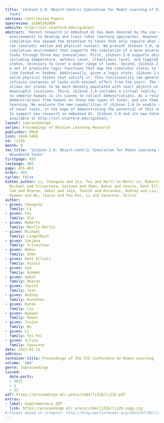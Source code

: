 ```yaml
---
title: 'iGibson 2.0: Object-Centric Simulation for Robot Learning of Everyday Household
  Tasks'
section: Contributed Papers
openreview: 2uGN5jNJROR
website: http://svl.stanford.edu/igibson/
abstract: 'Recent research in embodied AI has been boosted by the use of simulation
  environments to develop and train robot learning approaches. However, the use of
  simulation has skewed the attention to tasks that only require what robotics simulators
  can simulate: motion and physical contact. We present iGibson 2.0, an open-source
  simulation environment that supports the simulation of a more diverse set of household
  tasks through three key innovations. First, iGibson 2.0 supports object states,
  including temperature, wetness level, cleanliness level, and toggled and sliced
  states, necessary to cover a wider range of tasks. Second, iGibson 2.0 implements
  a set of predicate logic functions that map the simulator states to logic states
  like Cooked or Soaked. Additionally, given a logic state, iGibson 2.0 can sample
  valid physical states that satisfy it. This functionality can generate potentially
  infinite instances of tasks with minimal effort from the users. The sampling mechanism
  allows our scenes to be more densely populated with small objects in semantically
  meaningful locations. Third, iGibson 2.0 includes a virtual reality (VR) interface
  to immerse humans in its scenes to collect demonstrations. As a result, we can collect
  demonstrations from humans on these new types of tasks, and use them for imitation
  learning. We evaluate the new capabilities of iGibson 2.0 to enable robot learning
  of novel tasks, in the hope of demonstrating the potential of this new simulator
  to support new research in embodied AI. iGibson 2.0 and its new dataset are publicly
  available at http://svl.stanford.edu/igibson/.'
layout: inproceedings
series: Proceedings of Machine Learning Research
publisher: PMLR
issn: 2640-3498
id: li22b
month: 0
tex_title: 'iGibson 2.0: Object-Centric Simulation for Robot Learning of Everyday
  Household Tasks'
firstpage: 455
lastpage: 465
page: 455-465
order: 455
cycles: false
bibtex_author: Li, Chengshu and Xia, Fei and Mart\'in-Mart\'in, Roberto and Lingelbach,
  Michael and Srivastava, Sanjana and Shen, Bokui and Vainio, Kent Elliott and Gokmen,
  Cem and Dharan, Gokul and Jain, Tanish and Kurenkov, Andrey and Liu, Karen and Gweon,
  Hyowon and Wu, Jiajun and Fei-Fei, Li and Savarese, Silvio
author:
- given: Chengshu
  family: Li
- given: Fei
  family: Xia
- given: Roberto
  family: Martín-Martín
- given: Michael
  family: Lingelbach
- given: Sanjana
  family: Srivastava
- given: Bokui
  family: Shen
- given: Kent Elliott
  family: Vainio
- given: Cem
  family: Gokmen
- given: Gokul
  family: Dharan
- given: Tanish
  family: Jain
- given: Andrey
  family: Kurenkov
- given: Karen
  family: Liu
- given: Hyowon
  family: Gweon
- given: Jiajun
  family: Wu
- given: Li
  family: Fei-Fei
- given: Silvio
  family: Savarese
date: 2022-01-11
address:
container-title: Proceedings of The 5th Conference on Robot Learning
volume: '164'
genre: inproceedings
issued:
  date-parts:
  - 2022
  - 1
  - 11
pdf: https://proceedings.mlr.press/v164/li22b/li22b.pdf
extras:
- label: Supplementary ZIP
  link: https://proceedings.mlr.press/v164/li22b/li22b-supp.zip
# Format based on citeproc: http://blog.martinfenner.org/2013/07/30/citeproc-yaml-for-bibliographies/
---
```

